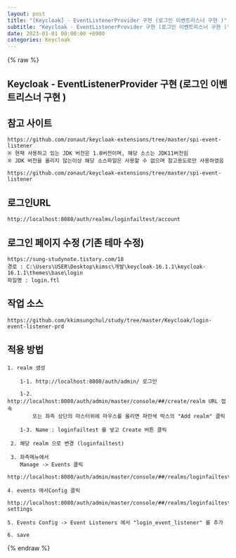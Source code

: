 ```yaml
---
layout: post
title: "[Keycloak] - EventListenerProvider 구현 (로그인 이벤트리스너 구현 )"
subtitle: "Keycloak - EventListenerProvider 구현 (로그인 이벤트리스너 구현 )"
date: 2023-01-01 00:00:00 +0900
categories: Keycloak
---
```

{% raw %}
## Keycloak - EventListenerProvider 구현 (로그인 이벤트리스너 구현 )  
  
## 참고 사이트  
	https://github.com/zonaut/keycloak-extensions/tree/master/spi-event-listener  
	※ 현재 사용하고 있는 JDK 버전은 1.8버전이며, 해당 소스는 JDK11버전임  
	※ JDK 버전을 올리지 않는이상 해당 소스파일은 사용할 수 없으며 참고용도로만 사용하였음  
  
	https://github.com/zonaut/keycloak-extensions/tree/master/spi-event-listener  
  
## 로그인URL  
  
	http://localhost:8080/auth/realms/loginfailtest/account  
  
## 로그인 페이지 수정 (기존 테마 수정)  
	https://sung-studynote.tistory.com/18  
	경로 : C:\Users\USER\Desktop\kimsc\개발\keycloak-16.1.1\keycloak-16.1.1\themes\base\login  
	파일명 : login.ftl  
  
## 작업 소스  
  
	https://github.com/kkimsungchul/study/tree/master/Keycloak/login-event-listener-prd  
  
## 적용 방법  
  
	1. realm 생성  
  
		1-1. http://localhost:8080/auth/admin/ 로그인  
  
		1-2. http://localhost:8080/auth/admin/master/console/##/create/realm URL 접속  
			또는 좌측 상단의 마스터위에 마우스를 올리면 파란색 박스의 "Add realm" 클릭  
  
		1-3. Name : loginfailtest 를 넣고 Create 버튼 클릭  
  
	 2. 해당 realm 으로 변경 (loginfailtest)  
  
	 3. 좌측메뉴에서  
		Manage -> Events 클릭  
		http://localhost:8080/auth/admin/master/console/##/realms/loginfailtest/events  
  
	4. events 에서Config 클릭  
		http://localhost:8080/auth/admin/master/console/##/realms/loginfailtest/events-settings  
  
	5. Events Config -> Event Listeners 에서 "login_event_listener" 를 추가  
  
	6. save  
  

{% endraw %}
